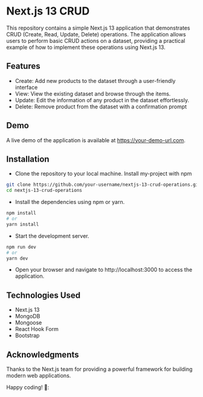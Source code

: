 
# Next.js 13 CRUD
This repository contains a simple Next.js 13 application that demonstrates CRUD (Create, Read, Update, Delete) operations. The application allows users to perform basic CRUD actions on a dataset, providing a practical example of how to implement these operations using Next.js 13.




## Features

- Create: Add new products to the dataset through a user-friendly interface
- View: View the existing dataset and browse through the items.
- Update: Edit the information of any product in the dataset effortlessly.
- Delete: Remove product from the dataset with a confirmation prompt


## Demo
A live demo of the application is available at https://your-demo-url.com.

## Installation

- Clone the repository to your local machine.
Install my-project with npm

```bash
git clone https://github.com/your-username/nextjs-13-crud-operations.git
cd nextjs-13-crud-operations
```

- Install the dependencies using npm or yarn.


```bash
npm install
# or
yarn install
```

- Start the development server.
```bash
npm run dev
# or
yarn dev
```

- Open your browser and navigate to http://localhost:3000 to access the application.

## Technologies Used
- Next.js 13
- MongoDB
- Mongoose
- React Hook Form
- Bootstrap


## Acknowledgments
Thanks to the Next.js team for providing a powerful framework for building modern web applications.

Happy coding! 🚀:









    